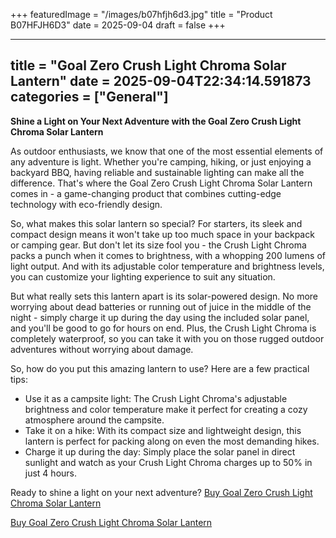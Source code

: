 +++
featuredImage = "/images/b07hfjh6d3.jpg"
title = "Product B07HFJH6D3"
date = 2025-09-04
draft = false
+++

---
title = "Goal Zero Crush Light Chroma Solar Lantern"
date = 2025-09-04T22:34:14.591873
categories = ["General"]
---
**Shine a Light on Your Next Adventure with the Goal Zero Crush Light Chroma Solar Lantern**

As outdoor enthusiasts, we know that one of the most essential elements of any adventure is light. Whether you're camping, hiking, or just enjoying a backyard BBQ, having reliable and sustainable lighting can make all the difference. That's where the Goal Zero Crush Light Chroma Solar Lantern comes in - a game-changing product that combines cutting-edge technology with eco-friendly design.

So, what makes this solar lantern so special? For starters, its sleek and compact design means it won't take up too much space in your backpack or camping gear. But don't let its size fool you - the Crush Light Chroma packs a punch when it comes to brightness, with a whopping 200 lumens of light output. And with its adjustable color temperature and brightness levels, you can customize your lighting experience to suit any situation.

But what really sets this lantern apart is its solar-powered design. No more worrying about dead batteries or running out of juice in the middle of the night - simply charge it up during the day using the included solar panel, and you'll be good to go for hours on end. Plus, the Crush Light Chroma is completely waterproof, so you can take it with you on those rugged outdoor adventures without worrying about damage.

So, how do you put this amazing lantern to use? Here are a few practical tips:

* Use it as a campsite light: The Crush Light Chroma's adjustable brightness and color temperature make it perfect for creating a cozy atmosphere around the campsite.
* Take it on a hike: With its compact size and lightweight design, this lantern is perfect for packing along on even the most demanding hikes.
* Charge it up during the day: Simply place the solar panel in direct sunlight and watch as your Crush Light Chroma charges up to 50% in just 4 hours.

Ready to shine a light on your next adventure? [Buy Goal Zero Crush Light Chroma Solar Lantern](https://www.amazon.com/dp/B07HFJH6D3)

[Buy Goal Zero Crush Light Chroma Solar Lantern](https://www.amazon.com/dp/B07HFJH6D3)

